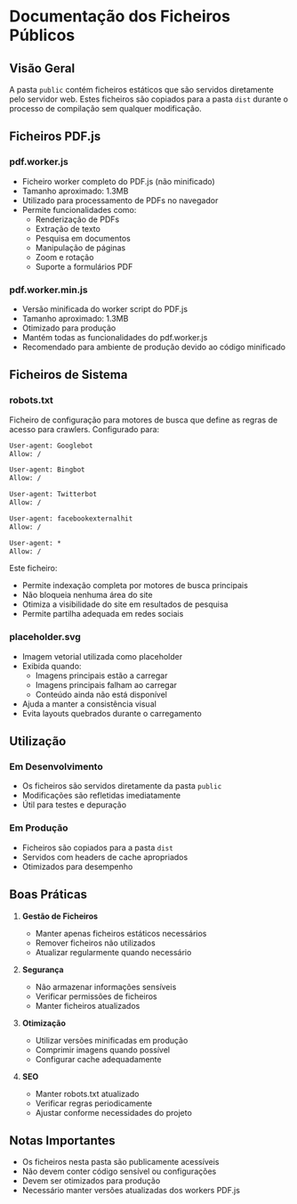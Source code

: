 # Documentação dos Ficheiros Públicos

## Visão Geral

A pasta `public` contém ficheiros estáticos que são servidos diretamente pelo servidor web. Estes ficheiros são copiados para a pasta `dist` durante o processo de compilação sem qualquer modificação.

## Ficheiros PDF.js

### pdf.worker.js

- Ficheiro worker completo do PDF.js (não minificado)
- Tamanho aproximado: 1.3MB
- Utilizado para processamento de PDFs no navegador
- Permite funcionalidades como:
  - Renderização de PDFs
  - Extração de texto
  - Pesquisa em documentos
  - Manipulação de páginas
  - Zoom e rotação
  - Suporte a formulários PDF

### pdf.worker.min.js

- Versão minificada do worker script do PDF.js
- Tamanho aproximado: 1.3MB
- Otimizado para produção
- Mantém todas as funcionalidades do pdf.worker.js
- Recomendado para ambiente de produção devido ao código minificado

## Ficheiros de Sistema

### robots.txt

Ficheiro de configuração para motores de busca que define as regras de acesso para crawlers. Configurado para:

```txt
User-agent: Googlebot
Allow: /

User-agent: Bingbot
Allow: /

User-agent: Twitterbot
Allow: /

User-agent: facebookexternalhit
Allow: /

User-agent: *
Allow: /
```

Este ficheiro:

- Permite indexação completa por motores de busca principais
- Não bloqueia nenhuma área do site
- Otimiza a visibilidade do site em resultados de pesquisa
- Permite partilha adequada em redes sociais

### placeholder.svg

- Imagem vetorial utilizada como placeholder
- Exibida quando:
  - Imagens principais estão a carregar
  - Imagens principais falham ao carregar
  - Conteúdo ainda não está disponível
- Ajuda a manter a consistência visual
- Evita layouts quebrados durante o carregamento

## Utilização

### Em Desenvolvimento

- Os ficheiros são servidos diretamente da pasta `public`
- Modificações são refletidas imediatamente
- Útil para testes e depuração

### Em Produção

- Ficheiros são copiados para a pasta `dist`
- Servidos com headers de cache apropriados
- Otimizados para desempenho

## Boas Práticas

1. **Gestão de Ficheiros**

   - Manter apenas ficheiros estáticos necessários
   - Remover ficheiros não utilizados
   - Atualizar regularmente quando necessário

2. **Segurança**

   - Não armazenar informações sensíveis
   - Verificar permissões de ficheiros
   - Manter ficheiros atualizados

3. **Otimização**

   - Utilizar versões minificadas em produção
   - Comprimir imagens quando possível
   - Configurar cache adequadamente

4. **SEO**
   - Manter robots.txt atualizado
   - Verificar regras periodicamente
   - Ajustar conforme necessidades do projeto

## Notas Importantes

- Os ficheiros nesta pasta são publicamente acessíveis
- Não devem conter código sensível ou configurações
- Devem ser otimizados para produção
- Necessário manter versões atualizadas dos workers PDF.js
